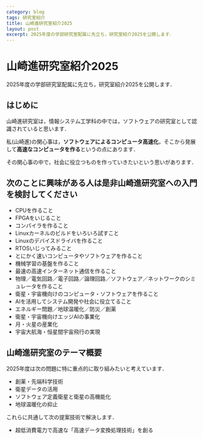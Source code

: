 ```yaml
---
category: blog
tags: 研究室紹介
title: 山崎進研究室紹介2025
layout: post
excerpt: 2025年度の学部研究室配属に先立ち，研究室紹介2025を公開します．
---
```

# 山崎進研究室紹介2025

2025年度の学部研究室配属に先立ち，研究室紹介2025を公開します．

## はじめに

山崎進研究室は，情報システム工学科の中では，ソフトウェアの研究室として認識されていると思います．

私(山崎進)の関心事は，**ソフトウェアによるコンピュータ高速化**，そこから発展して**高速なコンピュータを作る**というの点にあります．

その関心事の中で，社会に役立つものを作っていきたいという思いがあります．

## 次のことに興味がある人は是非山崎進研究室への入門を検討してください

* CPUを作ること
* FPGAをいじること
* コンパイラを作ること
* Linuxカーネルのビルドをいろいろ試すこと
* Linuxのデバイスドライバを作ること
* RTOSいじってみること
* とにかく速いコンピュータやソフトウェアを作ること
* 機械学習の基盤を作ること
* 最速の高速インターネット通信を作ること
* 物理／電気回路／電子回路／論理回路／ソフトウェア／ネットワークのシミュレータを作ること
* 衛星・宇宙機向けのコンピュータ・ソフトウェアを作ること
* AIを活用してシステム開発や社会に役立てること
* エネルギー問題／地球温暖化／防災／創薬
* 衛星・宇宙機向けエッジAIの事業化
* 月・火星の産業化
* 宇宙大航海・恒星間宇宙飛行の実現

## 山崎進研究室のテーマ概要

2025年度は次の問題に特に重点的に取り組みたいと考えています．

* 創薬・先端科学技術
* 衛星データの活用
* ソフトウェア定義衛星と衛星の高機能化
* 地球温暖化の抑止

これらに共通して次の提案技術で解決します．

* 超低消費電力で高速な「高速データ変換処理技術」を創る

